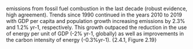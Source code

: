  emissions from fossil fuel combustion in the last decade (robust evidence, high agreement). Trends since 1990 continued in the years 2010 to 2019 with GDP per capita and population growth increasing emissions by 2.3% and 1.2% yr-1, respectively. This growth outpaced the reduction in the use of energy per unit of GDP (-2% yr-1, globally) as well as improvements in the carbon intensity of energy (-0.3%yr-1). {2.4.1, Figure 2.19}